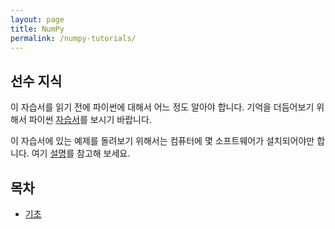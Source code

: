```yaml
---
layout: page
title: NumPy
permalink: /numpy-tutorials/
---
```


## 선수 지식

이 자습서를 읽기 전에 파이썬에 대해서 어느 정도 알아야 합니다. 기억을 더듬어보기 위해서 파이썬 [자습서](https://docs.python.org/3/tutorial/)를 보시기 바랍니다.

이 자습서에 있는 예제를 돌려보기 위해서는 컴퓨터에 몇 소프트웨어가 설치되어야만 합니다. 여기 [설명](http://scipy.org/install.html)를 참고해 보세요.

## 목차

+ [기초](/numpy-tutorials/basics)
